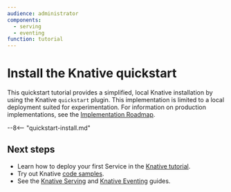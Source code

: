```yaml
---
audience: administrator
components:
  - serving
  - eventing
function: tutorial
---
```


# Install the Knative quickstart

This quickstart tutorial provides a simplified, local Knative installation by using the Knative `quickstart` plugin. This implementation is limited to a local deployment suited for experimentation. For information on production implementations, see the [Implementation Roadmap](readme.md#installation-roadmap).

--8<-- "quickstart-install.md"

## Next steps

- Learn how to deploy your first Service in the [Knative tutorial](../getting-started/first-service.md).
- Try out Knative [code samples](../samples/README.md).
- See the [Knative Serving](../serving/README.md) and [Knative Eventing](../eventing/README.md) guides.
